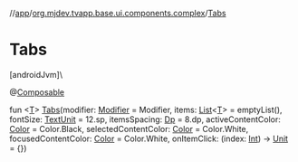 //[app](../../index.md)/[org.mjdev.tvapp.base.ui.components.complex](index.md)/[Tabs](-tabs.md)

# Tabs

[androidJvm]\

@[Composable](https://developer.android.com/reference/kotlin/androidx/compose/runtime/Composable.html)

fun &lt;[T](-tabs.md)&gt; [Tabs](-tabs.md)(modifier: [Modifier](https://developer.android.com/reference/kotlin/androidx/compose/ui/Modifier.html) = Modifier, items: [List](https://kotlinlang.org/api/latest/jvm/stdlib/kotlin.collections/-list/index.html)&lt;[T](-tabs.md)&gt; = emptyList(), fontSize: [TextUnit](https://developer.android.com/reference/kotlin/androidx/compose/ui/unit/TextUnit.html) = 12.sp, itemsSpacing: [Dp](https://developer.android.com/reference/kotlin/androidx/compose/ui/unit/Dp.html) = 8.dp, activeContentColor: [Color](https://developer.android.com/reference/kotlin/androidx/compose/ui/graphics/Color.html) = Color.Black, selectedContentColor: [Color](https://developer.android.com/reference/kotlin/androidx/compose/ui/graphics/Color.html) = Color.White, focusedContentColor: [Color](https://developer.android.com/reference/kotlin/androidx/compose/ui/graphics/Color.html) = Color.White, onItemClick: (index: [Int](https://kotlinlang.org/api/latest/jvm/stdlib/kotlin/-int/index.html)) -&gt; [Unit](https://kotlinlang.org/api/latest/jvm/stdlib/kotlin/-unit/index.html) = {})
